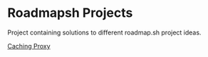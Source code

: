 # Roadmapsh Projects
Project containing solutions to different roadmap.sh project ideas.

[Caching Proxy](https://roadmap.sh/projects/caching-server)

